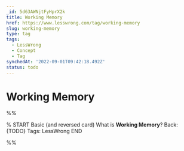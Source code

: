 ```yaml
---
_id: 5d63AWNjtFyHprX2k
title: Working Memory
href: https://www.lesswrong.com/tag/working-memory
slug: working-memory
type: tag
tags:
  - LessWrong
  - Concept
  - Tag
synchedAt: '2022-09-01T09:42:18.492Z'
status: todo
---
```


# Working Memory


%%

% START
Basic (and reversed card)
What is **Working Memory**?
Back: {TODO}
Tags: LessWrong
END
<!--ID: 1663156958703-->


%%
	

